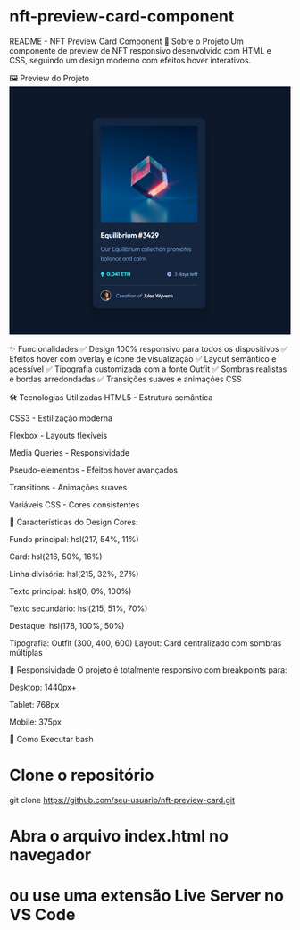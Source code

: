 # nft-preview-card-component

README - NFT Preview Card Component
🎯 Sobre o Projeto
Um componente de preview de NFT responsivo desenvolvido com HTML e CSS, seguindo um design moderno com efeitos hover interativos.

🖼️ Preview do Projeto
![NFT Preview Card Component](./images/preview.png)

✨ Funcionalidades
✅ Design 100% responsivo para todos os dispositivos
✅ Efeitos hover com overlay e ícone de visualização
✅ Layout semântico e acessível
✅ Tipografia customizada com a fonte Outfit
✅ Sombras realistas e bordas arredondadas
✅ Transições suaves e animações CSS

🛠️ Tecnologias Utilizadas
HTML5 - Estrutura semântica

CSS3 - Estilização moderna

Flexbox - Layouts flexíveis

Media Queries - Responsividade

Pseudo-elementos - Efeitos hover avançados

Transitions - Animações suaves

Variáveis CSS - Cores consistentes

🎨 Características do Design
Cores:

Fundo principal: hsl(217, 54%, 11%)

Card: hsl(216, 50%, 16%)

Linha divisória: hsl(215, 32%, 27%)

Texto principal: hsl(0, 0%, 100%)

Texto secundário: hsl(215, 51%, 70%)

Destaque: hsl(178, 100%, 50%)

Tipografia: Outfit (300, 400, 600)
Layout: Card centralizado com sombras múltiplas

📱 Responsividade
O projeto é totalmente responsivo com breakpoints para:

Desktop: 1440px+

Tablet: 768px

Mobile: 375px

🚀 Como Executar
bash

# Clone o repositório

git clone https://github.com/seu-usuario/nft-preview-card.git

# Abra o arquivo index.html no navegador

# ou use uma extensão Live Server no VS Code
